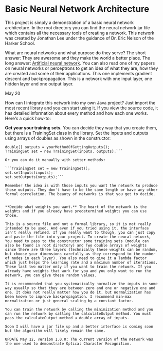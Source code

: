 # Basic Neural Network Architecture


This project is simply a demonstration of a basic neural network architecture.
In the root directory you can find the neural network jar file which contains
all the necessary tools of creating a network.
This network was created by Jonathan Lee under the guidance of Dr. Eric Nelson of the Harker School.

What are neural networks and what purpose do they serve? The short answer: They are awesome and they make the world a better place.
The long answer: [Artificial neural network](https://en.wikipedia.org/wiki/Artificial_neural_network).
You can also read one of my papers on neural networks or perceptrons to get an idea of what they are, how they are created and some of their applications. This one implements gradient descent and backpropagation. This is a network with one input layer, one hidden layer and one output layer.

May 20

How can I integrate this network into my own Java project? Just import the most recent library and you can start using it. If you view the source code, it has detailed information about every method and how each one works. Here's a quick how-to:

**Get your your training sets.** You can decide they way that you create them, but there is a TrainingSet class in the library. Set the inputs and outputs using arrays of doubles as shown in the constructor:

```double[] inputs = yourMethodOfGettingInputs();
double[] outputs = yourMethodOfGettingOutputs();
TrainingSet set = new TrainingSet(inputs, outputs);```

Or you can do it manually with setter methods:

```TrainingSet set = new TrainingSet();
set.setInputs(inputs);
set.setOutputs(outputs);```

Remember the idea is with those inputs you want the network to produce those outputs. They don't have to be the same length or have any other formal correlation. The beauty of networks is that you get to decide.


**Decide what weights you want.** The heart of the network is the weights and if you already have predetermined weights you can use those.

This is a source file and not a formal library, so it is not really intended to be used. And even if you tried using it, the interface isn't really refined. If you really want to though, you can just copy and paste the file into your project. To create the neural network, You need to pass to the constructor some training sets (module can also be found in root directory) and Two double arrays of weights since there are three layers (technically these weights can be random, but choose your dimensions carefully as they correspond to the number of nodes in each layer). You also need to give it a lambda factor which just helps the learning rate and a maximum number of iterations. These last two matter only if you want to train the network. If you already have weights that work for you and you only want to run the network, you can give these random values.

It is recommended that you systematically normalize the inputs in some way usually so that they are between zero and one or negative one and one. It does not really matter how you do it, but normalization has been known to improve backpropagation. I recommend min-max normalization or just general scaling by a constant factor. 

You can train the network by calling the minimization method and you can run the network by calling the calculateOutput method. You must pass the calculateOutput method a double array of inputs.

Soon I will have a jar file up and a better interface is coming soon but the algorithm will likely remain the same.

UPDATE May 12, version 1.0.0: The current version of the network was the one used to demonstrate Optical Character Recognition.